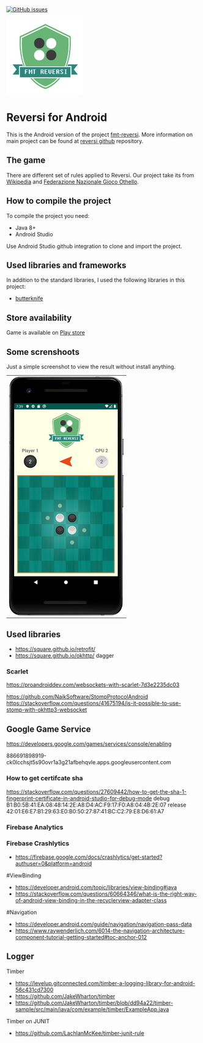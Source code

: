 [![GitHub issues](https://img.shields.io/github/issues/xcesco/reversi-android.svg)](https://github.com/xcesco/reversi-android/issues)

<img src="https://github.com/xcesco/reversi-android/blob/master/docs/logo.png" alt="logo" width="200"/>

# Reversi for Android
This is the Android version of the project <a href="https://github.com/xcesco/reversi">fmt-reversi</a>. More information
on main project can be found at <a href="https://github.com/xcesco/reversi">reversi github</a> repository. 

## The game
There are different set of rules applied to Reversi. Our project take its from [Wikipedia](https://en.wikipedia.org/wiki/Reversi) 
and [Federazione Nazionale Gioco Othello](http://www.fngo.it/regole.asp).

## How to compile the project
To compile the project you need:

 - Java 8+
 - Android Studio
 
Use Android Studio github integration to clone and import the project.

## Used libraries and frameworks
In addition to the standard libraries, I used the following libraries in this project:

 - [butterknife](https://jakewharton.github.io/butterknife/)

## Store availability
Game is available on [Play store](https://play.google.com/store/apps/details?id=it.fmt.games.reversi.android)

## Some screnshoots
 Just a simple screenshot to view the result without install anything.
 
 <table>
 <row>
 <td><img src="https://github.com/xcesco/reversi-android/blob/master/docs/android_screenshot.png" alt="logo" width="300"/></td>
 </row>
 </table>

 ## Used libraries
 - https://square.github.io/retrofit/
 - https://square.github.io/okhttp/
 dagger

 ### Scarlet
 https://proandroiddev.com/websockets-with-scarlet-7d3e2235dc03

 https://github.com/NaikSoftware/StompProtocolAndroid
 https://stackoverflow.com/questions/41675194/is-it-possible-to-use-stomp-with-okhttp3-websocket

 ## Google Game Service
 https://developers.google.com/games/services/console/enabling

 886691898919-ck0lcchsjt5s90ovr1a3g21afbehqvle.apps.googleusercontent.com

### How to get certifcate sha
https://stackoverflow.com/questions/27609442/how-to-get-the-sha-1-fingerprint-certificate-in-android-studio-for-debug-mode
debug
B1:B0:5B:41:EA:08:48:14:2E:A8:D4:AC:F9:17:F0:A8:04:4B:2E:07
release
42:01:E6:E7:B1:29:63:E0:B0:50:27:87:41:BC:C2:79:E8:D6:61:A7

 ### Firebase Analytics
 ### Firebase Crashlytics
- https://firebase.google.com/docs/crashlytics/get-started?authuser=0&platform=android

#ViewBinding
- https://developer.android.com/topic/libraries/view-binding#java
- https://stackoverflow.com/questions/60664346/what-is-the-right-way-of-android-view-binding-in-the-recyclerview-adapter-class

#Navigation
- https://developer.android.com/guide/navigation/navigation-pass-data
- https://www.raywenderlich.com/6014-the-navigation-architecture-component-tutorial-getting-started#toc-anchor-012

 ## Logger
 Timber
 - https://levelup.gitconnected.com/timber-a-logging-library-for-android-56c431cd7300
 - https://github.com/JakeWharton/timber
 - https://github.com/JakeWharton/timber/blob/dd94a22/timber-sample/src/main/java/com/example/timber/ExampleApp.java

Timber on JUNIT
- https://github.com/LachlanMcKee/timber-junit-rule